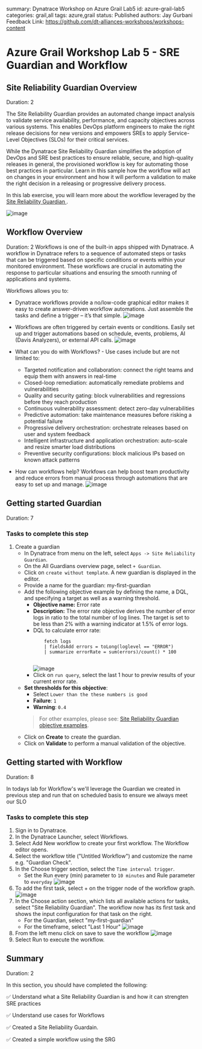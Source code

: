 summary: Dynatrace Workshop on Azure Grail Lab5
id: azure-grail-lab5
categories: grail,all
tags: azure,grail
status: Published
authors: Jay Gurbani
Feedback Link: https://github.com/dt-alliances-workshops/workshops-content

# Azure Grail Workshop Lab 5 - SRE Guardian and Workflow

## Site Reliability Guardian Overview
Duration: 2

The Site Reliability Guardian provides an automated change impact analysis to validate service availability, performance, and capacity objectives across various systems. This enables DevOps platform engineers to make the right release decisions for new versions and empowers SREs to apply Service-Level Objectives (SLOs) for their critical services.

While the Dynatrace Site Reliability Guardian simplifies the adoption of DevOps and SRE best practices to ensure reliable, secure, and high-quality releases in general, the provisioned workflow is key for automating those best practices in particular. Learn in this sample how the workflow will act on changes in your environment and how it will perform a validation to make the right decision in a releasing or progressive delivery process.

In this lab exercise, you will learn more about the workflow leveraged by the <a href="https://docs.dynatrace.com/platform/capabilities/site-reliability-guardian" target="_blank">Site Reliability Guardian </a>.

![image](img/lab5-srg-1.png)

## Workflow Overview
Duration: 2
Workflows is one of the built-in apps shipped with Dynatrace. A workflow in Dynatrace refers to a sequence of automated steps or tasks that can be triggered based on specific conditions or events within your monitored environment. These workflows are crucial in automating the response to particular situations and ensuring the smooth running of applications and systems.

Workflows allows you to:

 - Dynatrace workflows provide a no/low-code graphical editor makes it easy to create answer-driven workflow automations. Just assemble the tasks and define a trigger – it’s that simple.
    ![image](img/lab5-Workflows-1.png)

- Workflows are often triggered by certain events or conditions. Easily set up and trigger automations based on schedule, events, problems, AI (Davis Analyzers), or external API calls.
    ![image](img/lab5-Workflows-2.png)

- What can you do with Workflows? - Use cases include but are not limited to:
    - Targeted notification and collaboration: connect the right teams and equip them with answers in real-time
    - Closed-loop remediation: automatically remediate problems and vulnerabilities
    - Quality and security gating: block vulnerabilities and regressions before they reach production
    - Continuous vulnerability assessment: detect zero-day vulnerabilities
    - Predictive automation: take maintenance measures before risking a potential failure
    - Progressive delivery orchestration: orchestrate releases based on user and system feedback
    - Intelligent infrastructure and application orchestration: auto-scale and resize smarter load distributions
    - Preventive security configurations: block malicious IPs based on known attack patterns


- How can workflows help?  Workfows can help boost team productivity and reduce errors from manual process through automations that are easy to set up and manage.
    ![image](img/lab5-Workflows-4.png)

## Getting started Guardian
Duration: 7

### Tasks to complete this step
1. Create a guardian
    - In Dynatrace from menu on the left, select `Apps -> Site Reliability Guardian`.
    - On the All Guardians overview page, select `+ Guardian`. 
    - Click on `create without template`.  A new guardian is displayed in the editor.
    - Provide a name for the guardian: my-first-guardian
    - Add the following objective example by defining the name, a DQL, and specifying a target as well as a warning threshold.
        - **Objective name:** Error rate
        - **Description:** The error rate objective derives the number of error logs in ratio to the total number of log lines. The target is set to be less than 2% with a warning indicator at 1.5% of error logs.
        - DQL to calculate error rate:
            ```
                fetch logs
                | fieldsAdd errors = toLong(loglevel == "ERROR")
                | summarize errorRate = sum(errors)/count() * 100
                
            ```
            ![image](img/lab5-sreguardian-create.png)
        - Click on `run query`, select the last 1 hour to previw results of your current error rate.
    - **Set thresholds for this objective**: 
        - Select `Lower than the these numbers is good` 
        - **Failure**: `1`
        - **Warning**: `0.4`
        > For other examples, please see: [Site Reliability Guardian objective examples](https://docs.dynatrace.com/platform/capabilities/site-reliability-guardian/reference).
    - Click on **Create** to create the guardian.
    - Click on **Validate** to perform a manual validation of the objective.

## Getting started with Workflow
Duration: 8

In todays lab for Workflow's we'll leverage the Guardian we created in previous step and run that on scheduled basis to ensure we always meet our SLO

### Tasks to complete this step

1. Sign in to Dynatrace.
1. In the Dynatrace Launcher, select Workflows.
1. Select Add New workflow to create your first workflow. The Workflow editor opens.
1. Select the workflow title ("Untitled Workflow") and customize the name e.g. "Guardian Check".
1. In the Choose trigger section, select the `Time interval trigger`.  
    - Set the Run every (min) parameter to `10 minutes` and Rule parameter to `everyday`
        ![image](img/lab5-Workflows-task1.png)
1. To add the first task, select + on the trigger node of the workflow graph.
    ![image](img/lab5-Workflows-task2.png)
1. In the Choose action section, which lists all available actions for tasks, select "Site Reliability Guardian". The workflow now has its first task and shows the input configuration for that task on the right.
    - For the Guardian, select "my-first-guardian"
    - For the timeframe, select "Last 1 Hour"
     ![image](img/lab5-Workflows-task4.png)
1. From the left menu click on save to save the workflow
    ![image](img/lab5-Workflows-task5.png)
1. Select Run to execute the workflow.

<!--
## Sample Workflow Use Case for Reporting
Duration: 2

[Example link for Reporting Workflow](https://egu21862.apps.dynatrace.com/ui/apps/dynatrace.notebooks/notebook/d2c17fd0-8bd6-4f57-9985-77431fb8af6f#964bfb79-2c8d-4d65-920d-88ef6f6b4263)
Let's say you manage an e-commerce platform. Your team has recently deployed several updates to enhance user experience. To ensure these changes are working as expected and have not introduced any new performance issues, you need a robust observability strategy - so you decided to use Dynatrace.

Since your demand on your services is very elastic, various services spin up and down every day. However, at the end of the day your boss wants to know how many Azure Virtual Machines were running that day, what the name of those is and how long they were running - so you created a DQL query for that that you now have to run at 6:00 pm every day - which means that after picking up your daughter from school, you again have to log in to execute this DQL query.  Here's the DQL query for it:

```
    fetch dt.entity.host, from:now() - 24h
    | filter cloudType == "AZURE"
    | fields Host = entity.name, started = arrayMax(array(now() - 24h, lifetime[start])), ended = arrayMin(array(now(), lifetime[end]))
    | fields Host, Runtime = toString(ended - started)
    | sort Runtime desc
```

### Tasks to complete this step

1.  Since you are very lazy and don't want to log in again at 6, you want this data to be sent to your boss automatically. Your objective is to create a workflow that reads this data and sends it to your boss once a day. For submitting the results use the email action.
<!--
2.  Unfortunately your boss is not happy with the result, because he got it in a JSON format. Instead, he want's it human readable, line by line. Luckily - Dynatrace supports Jinja expressions for formatting the [data](https://www.dynatrace.com/support/help/shortlink/automations-reference#for-loop)

    - Your objective is to enhance that workflow to loop over the results and provide some output in this format:

        ```
            gke-apac-hackathon-default-pool-5179eccf-kuvo.c.acm-workshops.internal: 23:58:41.515879000
            gke-dynatrace-demo-default-pool-81ea5ea3-thsc.c.acm-workshops.internal: 23:58:24.841474000      
        ```
-->
## Summary
Duration: 2

In this section, you should have completed the following:

✅  Understand what a Site Reliability Guardian is and how it can strengten SRE practices

✅  Understand use cases for Workflows

✅  Created a Site Reliability Guardain.

✅  Created a simple workflow using the SRG

